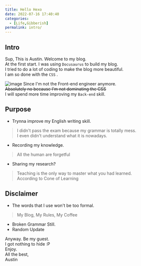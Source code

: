 ```yaml
---
title: Hello Hexo
date: 2022-07-16 17:40:40
categories:
  - [Life,Gibberish]
permalink: intro/
---
```

## Intro  
Sup, This is Austin. Welcome to my blog.  
At the first start. I was using `Docusaurus` to build my blog.  
I tried to do a lot of coding to make the blog more beautiful.  
I am so done with the `CSS` .
<!-- more -->
![image](https://media2.giphy.com/media/13FrpeVH09Zrb2/giphy.gif?cid=ecf05e47i6nerqacg88ux9zpjknvwx9m7shcaoo00kmjonqz&rid=giphy.gif&ct=g)
Since I'm not the Front-end engineer anymore.  
~~Absolutely no because I'm not dominating the CSS~~  
I will spend more time improving my `Back-end` skill.  

## Purpose
- Trynna improve my English writing skill.  
> I didn't pass the exam because my grammar is totally mess.  
> I even didn't understand what it is nowadays.  
- Recording my knowledge.  
> All the human are forgetful  
- Sharing my research?  
> Teaching is the only way to master what you had learned.  
> According to Cone of Learning  


## Disclaimer
- The words that I use won't be too formal.  
> My Blog, My Rules, My Coffee  
- Broken Grammar Still.  
- Random Update  

Anyway. Be my guest.  
I got nothing to hide :P  
Enjoy.  
All the best,  
Austin  
